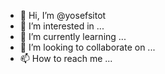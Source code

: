 - 👋 Hi, I’m @yosefsitot
- 👀 I’m interested in ...
- 🌱 I’m currently learning ...
- 💞️ I’m looking to collaborate on ...
- 📫 How to reach me ...

<!---
yosefsitot/yosefsitot is a ✨ special ✨ repository because its `README.md` (this file) appears on your GitHub profile.
You can click the Preview link to take a look at your changes.
--->
